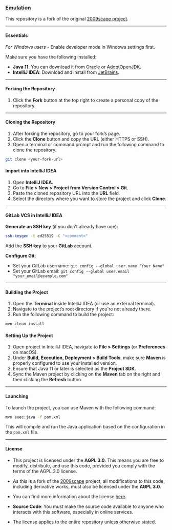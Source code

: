 ### [Emulation](https://szumaster3.github.io/530-content/)

This repository is a fork of the original [2009scape project](https://gitlab.com/2009scape/2009scape).

___

#### Essentials

_For Windows users_ - Enable developer mode in Windows settings first.

Make sure you have the following installed:

- **Java 11**: You can download it from [Oracle](https://www.oracle.com/java/technologies/javase-jdk11-downloads.html)
  or [AdoptOpenJDK](https://adoptium.net/temurin/releases/?version=11).
- **IntelliJ IDEA**: Download and install from [JetBrains](https://www.jetbrains.com/idea/download/).

---

#### Forking the Repository

1. Click the **Fork** button at the top right to create a personal copy of the repository.

___

#### Cloning the Repository

1. After forking the repository, go to your fork’s page.
2. Click the **Clone** button and copy the URL (either HTTPS or SSH).
3. Open a terminal or command prompt and run the following command to clone the repository.

```bash
git clone <your-fork-url>
```

#### Import into IntelliJ IDEA

1. Open **IntelliJ IDEA**.
2. Go to **File > New > Project from Version Control > Git**.
3. Paste the cloned repository URL into the **URL** field.
4. Select the directory where you want to store the project and click **Clone**.

---

#### GitLab VCS in IntelliJ IDEA

**Generate an SSH key** (if you don’t already have one):

```bash
ssh-keygen -t ed25519 -C "<comment>"
```

Add the **SSH key** to your **GitLab** account.

**Configure Git**:

- Set your GitLab username: `git config --global user.name "Your Name"`
- Set your GitLab email: `git config --global user.email "your_email@example.com"`

---

#### Building the Project

1. Open the **Terminal** inside IntelliJ IDEA (or use an external terminal).
2. Navigate to the project’s root directory if you're not already there.
3. Run the following command to build the project:

```bash
mvn clean install
```

#### Setting Up the Project

1. Open project in IntelliJ IDEA, navigate to **File > Settings** (or **Preferences** on macOS).
2. Under **Build, Execution, Deployment > Build Tools**, make sure **Maven** is properly configured to use your
   installed version.
3. Ensure that Java 11 or later is selected as the **Project SDK**.
4. Sync the Maven project by clicking on the **Maven** tab on the right and then clicking the **Refresh** button.

---

#### Launching

To launch the project, you can use Maven with the following command:

```bash
mvn exec:java -f pom.xml
```

This will compile and run the Java application based on the configuration in the `pom.xml` file.

___

#### License

- This project is licensed under the **AGPL 3.0**. This means you are free to modify, distribute, and use this code,
  provided you comply with the terms of the AGPL 3.0 license.

- As this is a fork of the [2009scape](https://gitlab.com/2009scape/2009scape) project, all modifications to this code, including derivative works, must also be licensed under the **AGPL 3.0**.

- You can find more information about the license [here](https://www.gnu.org/licenses/agpl-3.0.html).

- **Source Code**: You must make the source code available to anyone who interacts with this software, especially in online services.

- The license applies to the entire repository unless otherwise stated.
